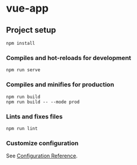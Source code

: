 # vue-app

## Project setup
```
npm install
```

### Compiles and hot-reloads for development
```
npm run serve
```

### Compiles and minifies for production
```
npm run build
npm run build -- --mode prod
```

### Lints and fixes files
```
npm run lint
```

### Customize configuration
See [Configuration Reference](https://cli.vuejs.org/config/).
